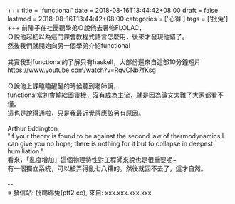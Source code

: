 +++
title = 'functional'
date = 2018-08-16T13:44:42+08:00
draft = false
lastmod = 2018-08-16T13:44:42+08:00
categories = ['心得']
tags = ['批兔']
+++
前陣子在社團聽學弟Ｏ說他去暑修FLOLAC，<br>
Ｏ說他起初以為這門課會教程式語言怎麼用，後來才發現他錯了。<br>
然後我們就開始向另一個學弟介紹functional<br>
<br>
其實我對functional的了解只有haskell，大部份還來自這部10分鐘短片<br>
https://www.youtube.com/watch?v=RqvCNb7fKsg<br>
<br>
Ｏ說他上課睡睡醒醒的時候聽到老師說，<br>
functional當初會輸給圖靈機，沒有成為主流，就是因為論文太難了大家都看不懂。<br>
這也是說得通啦，只是我最近覺得應該另有原因。<br>
<br>
Arthur Eddington,<br>
"if your theory is found to be against the second law of thermodynamics I can give you no hope; there is nothing for it but to collapse in deepest humiliation."<br>
看來，「亂度增加」這個物理特性對工程師來說也是很重要呢~<br>
有一個獨立系統，可以被弄得亂七八糟的。然後就回不去了，這才自然。<br>
<br>
--<br>
※ 發信站: 批踢踢兔(ptt2.cc), 來自: xxx.xxx.xxx.xxx<br>

